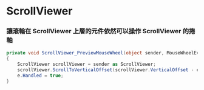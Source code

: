 # ScrollViewer

### 讓滾輪在 ScrollViewer 上層的元件依然可以操作 ScrollViewer 的捲軸

```cs
private void ScrollViewer_PreviewMouseWheel(object sender, MouseWheelEventArgs e)
{
    ScrollViewer scrollViewer = sender as ScrollViewer;
    scrollViewer.ScrollToVerticalOffset(scrollViewer.VerticalOffset - e.Delta);
    e.Handled = true;
}
```

